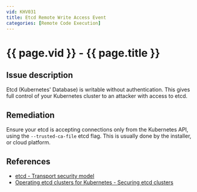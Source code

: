 ```yaml
---
vid: KHV031
title: Etcd Remote Write Access Event
categories: [Remote Code Execution]
---
```


# {{ page.vid }} - {{ page.title }}

## Issue description

Etcd (Kubernetes' Database) is writable without authentication. This gives full control of your Kubernetes cluster to an attacker with access to etcd.

## Remediation

Ensure your etcd is accepting connections only from the Kubernetes API, using the `--trusted-ca-file` etcd flag. This is usually done by the installer, or cloud platform. 

## References

- [etcd - Transport security model](https://etcd.io/docs/v3.4.0/op-guide/security/)
- [Operating etcd clusters for Kubernetes - Securing etcd clusters](https://kubernetes.io/docs/tasks/administer-cluster/configure-upgrade-etcd/#securing-etcd-clusters)